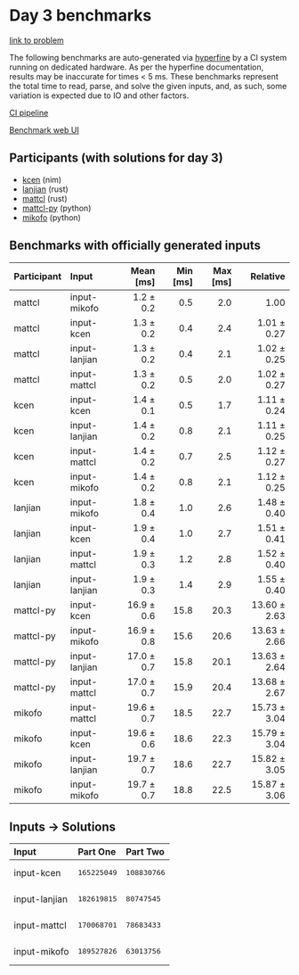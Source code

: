 # Day 3 benchmarks

[link to problem](https://adventofcode.com/2024/day/3)

The following benchmarks are auto-generated via
[hyperfine](https://github.com/sharkdp/hyperfine) by a CI system running on
dedicated hardware. As per the hyperfine documentation, results may be
inaccurate for times < 5 ms. These benchmarks represent the total time to read,
parse, and solve the given inputs, and, as such, some variation is expected due
to IO and other factors.

[CI pipeline](http://ci.papercode.net:8080/teams/main/pipelines/aoc2024)

[Benchmark web UI](https://aoc.ancalagon.black)


## Participants (with solutions for day 3)

- [kcen](https://github.com/kcen/aoc2024) (nim)
- [lanjian](https://github.com/lanjian/aoc-2024) (rust)
- [mattcl](https://github.com/mattcl/aoc2024) (rust)
- [mattcl-py](https://github.com/mattcl/aoc2024-py) (python)
- [mikofo](https://github.com/mikofo/aoc2024) (python)


## Benchmarks with officially generated inputs

| Participant | Input | Mean [ms] | Min [ms] | Max [ms] | Relative |
|:---|:---|---:|---:|---:|---:|
| mattcl | input-mikofo | 1.2 ± 0.2 | 0.5 | 2.0 | 1.00 |
| mattcl | input-kcen | 1.3 ± 0.2 | 0.4 | 2.4 | 1.01 ± 0.27 |
| mattcl | input-lanjian | 1.3 ± 0.2 | 0.4 | 2.1 | 1.02 ± 0.25 |
| mattcl | input-mattcl | 1.3 ± 0.2 | 0.5 | 2.0 | 1.02 ± 0.27 |
| kcen | input-kcen | 1.4 ± 0.1 | 0.5 | 1.7 | 1.11 ± 0.24 |
| kcen | input-lanjian | 1.4 ± 0.2 | 0.8 | 2.1 | 1.11 ± 0.25 |
| kcen | input-mattcl | 1.4 ± 0.2 | 0.7 | 2.5 | 1.12 ± 0.27 |
| kcen | input-mikofo | 1.4 ± 0.2 | 0.8 | 2.1 | 1.12 ± 0.25 |
| lanjian | input-mikofo | 1.8 ± 0.4 | 1.0 | 2.6 | 1.48 ± 0.40 |
| lanjian | input-kcen | 1.9 ± 0.4 | 1.0 | 2.7 | 1.51 ± 0.41 |
| lanjian | input-mattcl | 1.9 ± 0.3 | 1.2 | 2.8 | 1.52 ± 0.40 |
| lanjian | input-lanjian | 1.9 ± 0.3 | 1.4 | 2.9 | 1.55 ± 0.40 |
| mattcl-py | input-kcen | 16.9 ± 0.6 | 15.8 | 20.3 | 13.60 ± 2.63 |
| mattcl-py | input-mikofo | 16.9 ± 0.8 | 15.6 | 20.6 | 13.63 ± 2.66 |
| mattcl-py | input-lanjian | 17.0 ± 0.7 | 15.8 | 20.1 | 13.63 ± 2.64 |
| mattcl-py | input-mattcl | 17.0 ± 0.7 | 15.9 | 20.4 | 13.68 ± 2.67 |
| mikofo | input-mattcl | 19.6 ± 0.7 | 18.5 | 22.7 | 15.73 ± 3.04 |
| mikofo | input-kcen | 19.6 ± 0.6 | 18.6 | 22.3 | 15.79 ± 3.04 |
| mikofo | input-lanjian | 19.7 ± 0.7 | 18.6 | 22.7 | 15.82 ± 3.05 |
| mikofo | input-mikofo | 19.7 ± 0.7 | 18.8 | 22.5 | 15.87 ± 3.06 |


## Inputs -> Solutions

| Input | Part One | Part Two |
|:---|:---|:---|
|input-kcen|<pre>165225049</pre>|<pre>108830766</pre>|
|input-lanjian|<pre>182619815</pre>|<pre>80747545</pre>|
|input-mattcl|<pre>170068701</pre>|<pre>78683433</pre>|
|input-mikofo|<pre>189527826</pre>|<pre>63013756</pre>|